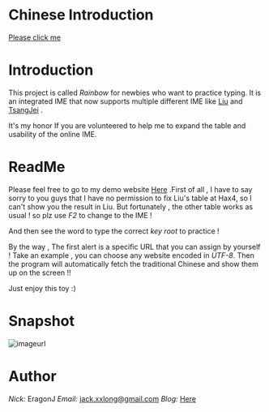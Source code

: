 Chinese Introduction
====================

[Please click me](http://eragonj.hax4.in/?p=91)

Introduction
============

This project is called *Rainbow* for newbies who want to practice typing. It is an integrated IME that now supports multiple different IME like [Liu](http://boshiamy.com/) and [TsangJei](http://www.eztyping.com.tw/) .

It's my honor If you are volunteered to help me to expand the table and usability of the online IME.

ReadMe
======

Please feel free to go to my demo website [Here](http://rainbow.hax4.in) .First of all , I have to say sorry to you guys that I have no permission to fix Liu's table at Hax4, so I can't show you the result in Liu. But fortunately , the other table works as usual ! so plz use *F2* to change to the IME !

And then see the word to type the correct *key root* to practice !

By the way , The first alert is a specific URL that you can assign by yourself ! Take an example , you can choose any website encoded in *UTF-8*. Then the program will automatically fetch the traditional Chinese and show them up on the screen !!

Just enjoy this toy :)

Snapshot
========

![imageurl](http://cloud.github.com/downloads/c9s/Vimana/Screen_shot_2009-12-14_at_9.13.10_AM.png)

Author
======

*Nick:* EragonJ
*Email:* jack.xxlong@gmail.com
*Blog:* [Here](http://eragonj.hax4.in)
